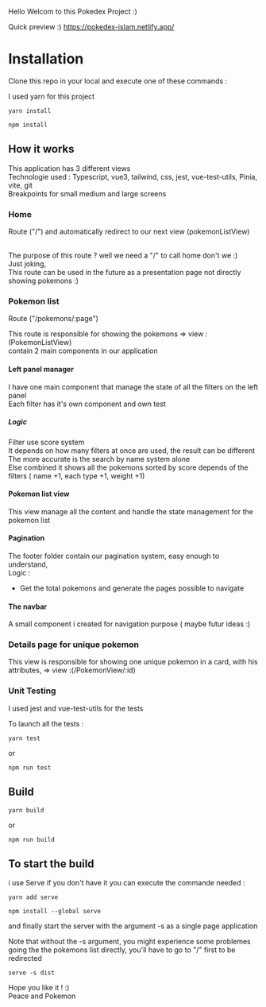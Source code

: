 Hello Welcom to this Pokedex Project :)

Quick preview :)
https://pokedex-islam.netlify.app/

# Installation

Clone this repo in your local and execute one of these commands :

I used yarn for this project

```shell
yarn install
```

```shell
npm install
```

## How it works

This application has 3 different views<br/>
Technologie used : Typescript, vue3, tailwind, css, jest, vue-test-utils, Pinia, vite, git<br/>
Breakpoints for small medium and large screens<br/>

### Home

Route ("/") and automatically redirect to our next view (pokemonListView)<br/><br/>

The purpose of this route ? well we need a "/" to call home don't we :) <br/>
Just joking,<br/>
This route can be used in the future as a presentation page not directly showing pokemons :)

### Pokemon list

Route ("/pokemons/:page")<br/>

This route is responsible for showing the pokemons => view : (PokemonListView)<br/>
contain 2 main components in our application<br/>

#### Left panel manager<br/>

I have one main component that manage the state of all the filters on the left panel<br/>
Each filter has it's own component and own test<br/>

##### Logic

Filter use score system<br/>
It depends on how many filters at once are used, the result can be different<br/>
The more accurate is the search by name system alone<br/>
Else combined it shows all the pokemons sorted by score depends of the filters ( name +1, each type +1, weight +1)

#### Pokemon list view

This view manage all the content and handle the state management for the pokemon list<br/>

#### Pagination

The footer folder contain our pagination system, easy enough to understand,<br/>
Logic :<br/>

- Get the total pokemons and generate the pages possible to navigate

#### The navbar

A small component i created for navigation purpose ( maybe futur ideas :)<br/>

### Details page for unique pokemon

This view is responsible for showing one unique pokemon in a card, with his attributes, => view :(/PokemonView/:id)<br/>

### Unit Testing

I used jest and vue-test-utils for the tests<br/>

To launch all the tests : <br/>

```shell
yarn test
```

or

```shell
npm run test
```

## Build

```shell
yarn build
```

or

```shell
npm run build
```

## To start the build

i use Serve if you don't have it you can execute the commande needed :<br/>

```shell
yarn add serve
```

```shell
npm install --global serve
```

and finally start the server with the argument -s as a single page application
<br/>

Note that without the -s argument, you might experience some problemes going the the pokemons list directly, you'll have to go to "/" first to be redirected

```shell
serve -s dist
```

Hope you like it ! :)<br>
Peace and Pokemon <br>
